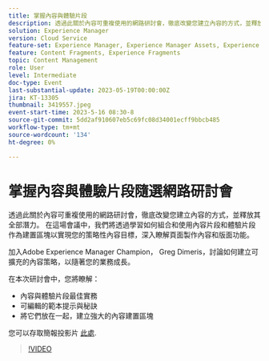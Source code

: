 ```yaml
---
title: 掌握內容與體驗片段
description: 透過此關於內容可重複使用的網路研討會，徹底改變您建立內容的方式，並釋放其全部潛力。
solution: Experience Manager
version: Cloud Service
feature-set: Experience Manager, Experience Manager Assets, Experience Manager Sites
feature: Content Fragments, Experience Fragments
topic: Content Management
role: User
level: Intermediate
doc-type: Event
last-substantial-update: 2023-05-19T00:00:00Z
jira: KT-13305
thumbnail: 3419557.jpeg
event-start-time: 2023-5-16 08:30-8
source-git-commit: 5dd2af910607eb5c69fc08d34001ecff9bbcb485
workflow-type: tm+mt
source-wordcount: '134'
ht-degree: 0%

---
```



# 掌握內容與體驗片段隨選網路研討會

透過此關於內容可重複使用的網路研討會，徹底改變您建立內容的方式，並釋放其全部潛力。 在這場會議中，我們將透過學習如何組合和使用內容片段和體驗片段作為建置區塊以實現您的策略性內容目標，深入瞭解頁面製作內容和版面功能。

加入Adobe Experience Manager Champion， Greg Dimeris，討論如何建立可擴充的內容策略，以隨著您的業務成長。

在本次研討會中，您將瞭解：

* 內容與體驗片段最佳實務
* 可編輯的範本提示與秘訣
* 將它們放在一起，建立強大的內容建置區塊

您可以存取簡報投影片 [此處](../../assets/experience-manager/may2023/mastering-content-and-experience-fragments/AEM_Content_fragments_and_Experience_Fragments_Webinar_Session_Final.pdf).

>[!VIDEO](https://video.tv.adobe.com/v/3419557/?learn=on)
